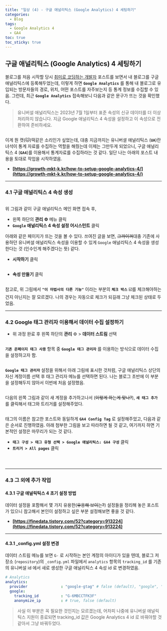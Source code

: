 ```yaml
---
title: "일상 (4) - 구글 애널리틱스 (Google Analytics) 4 세팅하기"
categories:
  - Blog
tags:
  - Google Analytics 4
  - GA4
toc: true
toc_sticky: true
---
```


## 구글 애널리틱스 (Google Analytics) 4 세팅하기

블로그를 처음 시작할 당시 [취미로 코딩하는 개발자](https://devinlife.com/howto%20github%20pages/google-search-console-and-analytics/) 포스트를 보면서 내 블로그를 구글 애널리틱스에 등록해두었는데, 이렇게 하면 **`Google Analytics`** 를 통해 내 블로그로 유입되는 방문자들의 경로, 위치, 어떤 포스트를 자주보는지 등 통계 정보를 수집할 수 있음. 그런데, 최근 **`Google Analytics`** 접속해보니 다음과 같은 문구가 뜨는 것을 확인했다.

>유니버설 애널리틱스는 2023년 7월 1일부터 표준 속성의 신규 데이터를 더 이상 처리하지 않습니다. 지금 Google 애널리틱스 4 속성을 설정하고 이 속성으로 전환하여 준비하세요.

<figure style="width: 100%" class="align-center">
  <img src="{{ site.url }}{{ site.baseurl }}/assets/images/blog-ga4-fig1.png" alt="">
</figure>

이게 뭔 캣(🐱)떡같은 소리인가 싶었는데, 대충 지금까지는 유니버셜 애널리틱스 (**`UA`**)란 녀석이 통계 자료를 수집하는 역할을 해줬는데 이제는 그만두게 되었으니, 구글 애널리틱스 4 (**`GA4`**)를 이용해서 통계자료를 수집하라는 것 같다. 일단 나는 아래의 포스트 내용을 토대로 작업을 시작하였음.

* **[https://growth-mkt-k.kr/how-to-setup-google-analytics-4/](https://growth-mkt-k.kr/how-to-setup-google-analytics-4/)**

---

### 4.1 구글 애널리틱스 4 속성 생성

<figure style="width: 100%" class="align-center">
  <img src="{{ site.url }}{{ site.baseurl }}/assets/images/blog-ga4-fig2.png" alt="">
</figure>

위 그림과 같이 구글 애널리틱스 메인 화면 접속 후,

* 왼쪽 하단의 **관리 ⚙️** 메뉴 클릭
* **`Google` 애널리틱스 4 속성 설정 어시스턴트** 클릭

아래와 같은 페이지가 뜨는 것을 볼 수 있다. 쓰여진 글을 보면, ~~그까이꺼~~대충 기존에 사용하던 유니버설 애널리틱스 속성을 이용할 수 있게 `Google` 애널리틱스 4 속성을 생성한다는 것 (인수인계 해주겠다는 뜻) 같다.

* **시작하기** 클릭

<figure style="width: 100%" class="align-center">
  <img src="{{ site.url }}{{ site.baseurl }}/assets/images/blog-ga4-fig3.png" alt="">
</figure>

* **속성 만들기** 클릭

<figure style="width: 100%" class="align-center">
  <img src="{{ site.url }}{{ site.baseurl }}/assets/images/blog-ga4-fig4.png" alt="">
</figure>

참고로, 위 그림에서 **`"이 마법사의 다른 기능"`** 이라는 부분의 **`체크 박스`** ☑️를 체크해야하는 건지 아닌지는 잘 모르겠다. 나의 경우는 자동으로 체크가 되길래 그냥 체크된 상태로 두었음.

---

### 4.2 Google 태그 관리자 이용해서 데이터 수집 설정하기

* 위 과정 완료 후 왼쪽 하단의 **관리** ⚙️ > **데이터 스트림** 선택

<figure style="width: 100%" class="align-center">
  <img src="{{ site.url }}{{ site.baseurl }}/assets/images/blog-ga4-fig5.png" alt="">
</figure>

**`기존 온페이지 태그 사용`** 항목 중 **`Google 태그 관리자`** 를 이용하는 방식으로 데이터 수집을 설정하고자 함.

<figure style="width: 100%" class="align-center">
  <img src="{{ site.url }}{{ site.baseurl }}/assets/images/blog-ga4-fig6.png" alt="">
</figure>

**`Google 태그 관리자`** 설정을 위해서 아래 그림에 표시한 것처럼, 구글 애널리틱스 상단의 자신 계정이름 선택 후 태그 관리자 메뉴를 선택하면 된다. 나는 블로그 초반에 이 부분을 설정해두지 않아서 이번에 처음 설정했음.

<figure style="width: 100%" class="align-center">
  <img src="{{ site.url }}{{ site.baseurl }}/assets/images/blog-ga4-fig7.png" alt="">
</figure>

다음의 왼쪽 그림과 같이 새 계정을 추가하고나서 (~~이렇게 하는게 맞나?~~), **`새 태그 추가`** 를 클릭해서 태그와 트리거를 설정해주었다.

<figure style="width: 100%" class="align-center">
  <img src="{{ site.url }}{{ site.baseurl }}/assets/images/blog-ga4-fig8.png" alt="">
</figure>

태그의 이름은 참고한 포스트와 동일하게 **`GA4 Config Tag`** 로 설정해주었고, 다음과 같은 순서로 진행하였음. 아래 첨부한 그림을 보고 따라하면 될 것 같고, 여기까지 하면 기본적인 설정은 마무리가 되는 것 같다.

* **`태그 구성 > 태그 유형 선택 > Google 애널리틱스: GA4 구성`** 클릭
* **`트리거 > All pages`** 클릭

<figure style="width: 100%" class="align-center">
  <img src="{{ site.url }}{{ site.baseurl }}/assets/images/blog-ga4-fig9.png" alt="">
</figure>

<figure style="width: 100%" class="align-center">
  <img src="{{ site.url }}{{ site.baseurl }}/assets/images/blog-ga4-fig10.png" alt="">
</figure>

<figure style="width: 100%" class="align-center">
  <img src="{{ site.url }}{{ site.baseurl }}/assets/images/blog-ga4-fig11.png" alt="">
</figure>

---

### 4.3 그 외에 추가 작업

#### 4.3.1 구글 애널릭틱스 4 초기 설정 방법

데이터 설정을 포함해서 몇 가지 유용한(~~유용해 보이는?~~) 설정들을 정리해 놓은 포스트가 있으니 참고해서 본인이 설정하고 싶은 부분 설정해보면 좋을 것 같다.

* **[https://finedata.tistory.com/52?category=913224](https://finedata.tistory.com/52?category=913224)**

---

#### 4.3.1 _config.yml 설정 변경

데이터 스트림 메뉴를 보면 `G-` 로 시작하는 본인 계정의 아이디가 있을 텐데, 블로그 저장소 (`repository`)의 `_config.yml` 파일에서 `analytics` 항목의 `tracking_id` 를 기존의 유니버설 id 에서 새로 생성한 구글 애널리틱스 4 속성 id 로 변경하였음.

```yml
# Analytics
analytics:
  provider               : "google-gtag" # false (default), "google", "google-universal", "custom"
  google:
    tracking_id          : "G-6MBCCTFK3F"
    anonymize_ip         : # true, false (default)
```
>사실 이 부분은 꼭 필요한 것인지는 모르겠는데, 어차피 나중에 유니버설 애널릭틱스 지원이 종료되면 tracking_id 값은 Google Analytics 4 id 로 바꿔야할 것 같아서 그냥 바꿔두었다.